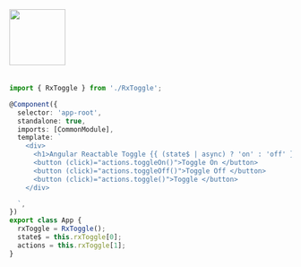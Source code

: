<a href="https://stackblitz.com/edit/stackblitz-starters-iqgx6u?file=src%2Fmain.ts" target="_blank" rel="noreferrer">
 <img src="/reactables/stackblitz.png" width="100" />
<a>

<br>
<br>

```typescript
import { RxToggle } from './RxToggle';

@Component({
  selector: 'app-root',
  standalone: true,
  imports: [CommonModule],
  template: `
    <div>
      <h1>Angular Reactable Toggle {{ (state$ | async) ? 'on' : 'off' }}</h1>
      <button (click)="actions.toggleOn()">Toggle On </button>
      <button (click)="actions.toggleOff()">Toggle Off </button>
      <button (click)="actions.toggle()">Toggle </button>
    </div>

  `,
})
export class App {
  rxToggle = RxToggle();
  state$ = this.rxToggle[0];
  actions = this.rxToggle[1];
}
```